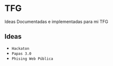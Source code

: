 # TFG
Ideas Documentadas e implementadas para mi TFG
## Ideas
- `Hackaton`
- `Papas 3.0`
- `Phising Web Pública`
